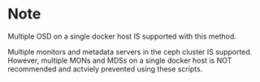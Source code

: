 # Note

Multiple OSD on a single docker host IS supported with this method.

Multiple monitors and metadata servers in the ceph cluster IS supported. However, multiple MONs and MDSs on a single docker host is NOT recommended and actviely prevented using these scripts.
